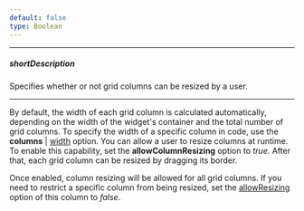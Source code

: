 ```yaml
---
default: false
type: Boolean
---
```

---
##### shortDescription
Specifies whether or not grid columns can be resized by a user.

---
By default, the width of each grid column is calculated automatically, depending on the width of the widget's container and the total number of grid columns. To specify the width of a specific column in code, use the **columns** | [width](/api-reference/10%20UI%20Widgets/dxDataGrid/1%20Configuration/columns/width.md '/Documentation/ApiReference/UI_Widgets/dxDataGrid/Configuration/columns/#width') option. You can allow a user to resize columns at runtime. To enable this capability, set the **allowColumnResizing** option to *true*. After that, each grid column can be resized by dragging its border.

Once enabled, column resizing will be allowed for all grid columns. If you need to restrict a specific column from being resized, set the [allowResizing](/api-reference/10%20UI%20Widgets/dxDataGrid/1%20Configuration/columns/allowResizing.md '/Documentation/ApiReference/UI_Widgets/dxDataGrid/Configuration/columns/#allowResizing') option of this column to *false*.